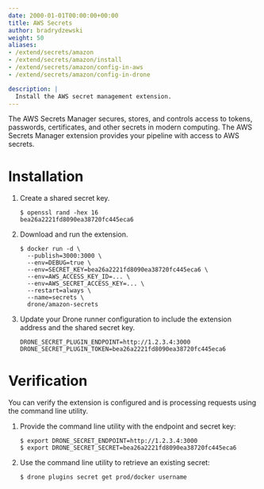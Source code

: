 ```yaml
---
date: 2000-01-01T00:00:00+00:00
title: AWS Secrets
author: bradrydzewski
weight: 50
aliases:
- /extend/secrets/amazon
- /extend/secrets/amazon/install
- /extend/secrets/amazon/config-in-aws
- /extend/secrets/amazon/config-in-drone

description: |
  Install the AWS secret management extension.
---
```


The AWS Secrets Manager secures, stores, and controls access to tokens, passwords, certificates, and other secrets in modern computing. The AWS Secrets Manager extension provides your pipeline with access to AWS secrets.

# Installation

1. Create a shared secret key.
   ```
   $ openssl rand -hex 16
   bea26a2221fd8090ea38720fc445eca6
   ```

2. Download and run the extension.
   ```
   $ docker run -d \
     --publish=3000:3000 \
     --env=DEBUG=true \
     --env=SECRET_KEY=bea26a2221fd8090ea38720fc445eca6 \
     --env=AWS_ACCESS_KEY_ID=... \
     --env=AWS_SECRET_ACCESS_KEY=... \
     --restart=always \
     --name=secrets \
     drone/amazon-secrets
   ```

3. Update your Drone runner configuration to include the extension address and the shared secret key.
   ```
   DRONE_SECRET_PLUGIN_ENDPOINT=http://1.2.3.4:3000
   DRONE_SECRET_PLUGIN_TOKEN=bea26a2221fd8090ea38720fc445eca6
   ```

# Verification

You can verify the extension is configured and is processing requests using the command line utility.

1. Provide the command line utility with the endpoint and secret key:
   ```
   $ export DRONE_SECRET_ENDPOINT=http://1.2.3.4:3000
   $ export DRONE_SECRET_SECRET=bea26a2221fd8090ea38720fc445eca6
   ```

2. Use the command line utility to retrieve an existing secret:
   ```
   $ drone plugins secret get prod/docker username
   ```

